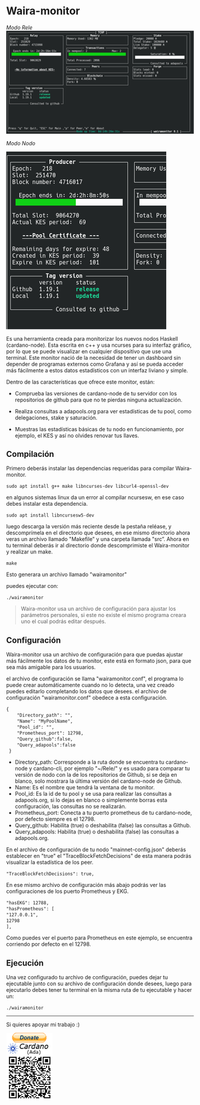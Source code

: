 # Waira-monitor

*Modo Rele*
![ ](./images/monitor.jpg  "Relay mode")

*Modo Nodo*

![ ](./images/monitor2.jpg  "Node mode")

Es una herramienta creada para monitorizar los nuevos nodos Haskell (cardano-node). Esta escrita en c++ y usa ncurses para su interfaz gráfico, por lo que se puede visualizar en cualquier dispositivo que use una terminal.
Este monitor nació de la necesidad de tener un dashboard sin depender de programas externos como Grafana y así se pueda acceder más fácilmente a estos datos estadísticos con un interfaz liviano y simple.

Dentro de las características que ofrece este monitor, están:

* Comprueba las versiones de cardano-node de tu servidor con los repositorios de github para que no te pierdas ninguna actualización.

* Realiza consultas a adapools.org para ver estadísticas de tu pool, como delegaciones, stake y saturación.

* Muestras las estadísticas básicas de tu nodo en funcionamiento, por ejemplo, el KES y así no olvides renovar tus llaves. 


## Compilación

Primero deberás instalar las dependencias requeridas para compilar Waira-monitor.

	sudo apt install g++ make libncurses-dev libcurl4-openssl-dev

en algunos sistemas linux da un error al compilar ncursesw, en ese caso debes instalar esta dependencia.

    sudo apt install libncursesw5-dev

luego descarga la versión más reciente desde la pestaña reléase, y descomprímela en el directorio que desees, en ese mismo directorio ahora veras un archivo llamado "Makefile" y una carpeta llamada "src”.
Ahora en tu terminal deberás ir al directorio donde descomprimiste el Waira-monitor y realizar un make.

	make

Esto generara un archivo llamado "wairamonitor"

puedes ejecutar con:

	./wairamonitor

>Waira-monitor usa un archivo de configuración para ajustar los parámetros personales, si este no existe el mismo programa creara uno el cual podrás editar después.

## Configuración

Waira-monitor usa un archivo de configuración para que puedas ajustar más fácilmente los datos de tu monitor, este está en formato json, para que sea más amigable para los usuarios.

el archivo de configuración se llama "wairamonitor.conf", el programa lo puede crear automáticamente cuando no lo detecta, una vez creado puedes editarlo completando los datos que desees.
el archivo de configuración "wairamonitor.conf" obedece a esta configuración.

	{
    	"Directory_path": "",
    	"Name": "MyPoolName",
    	"Pool_id": "",
    	"Prometheus_port": 12798,
    	"Query_github":false,
        "Query_adapools":false
   	 }

* Directory_path: Corresponde a la ruta donde se encuentra tu cardano-node y cardano-cli, por ejemplo "~/Rele/" y es usado para comparar tu versión de nodo con la de los repositorios de Github, si se deja en blanco, solo mostrara la última versión del cardano-node de Github.
* Name: Es el nombre que tendrá la ventana de tu monitor.
* Pool_id: Es la id de tu pool y se usa para realizar las consultas a adapools.org, si lo dejas en blanco o simplemente borras esta configuración, las consultas no se realizarán.
* Prometheus_port: Conecta a tu puerto prometheus de tu cardano-node, por defecto siempre es el 12798.
* Query_github: Habilita (true) o deshabilita (false) las consultas a Github.
* Query_adapools: Habilita (true) o deshabilita (false) las consultas a adapools.org.

En el archivo de configuración de tu nodo "mainnet-config.json" deberás establecer en "true" el "TraceBlockFetchDecisions" de esta manera podrás visualizar la estadística de los peer.

	"TraceBlockFetchDecisions": true,

En ese mismo archivo de configuración más abajo podrás ver las configuraciones de los puerto Prometheus y EKG.

	"hasEKG": 12788,
	"hasPrometheus": [
	"127.0.0.1",
	12798
	],

Como puedes ver el puerto para Prometheus en este ejemplo, se encuentra corriendo por defecto en el 12798.


## Ejecución
Una vez configurado tu archivo de configuración, puedes dejar tu ejecutable junto con su archivo de configuración donde desees, luego para ejecutarlo debes tener tu terminal en la misma ruta de tu ejecutable y hacer un:

	./wairamonitor

***

Si quieres apoyar mi trabajo :)

[![](https://raw.githubusercontent.com/Eztero/donacion/master/imagen/donate_cardano.png)](https://raw.githubusercontent.com/Eztero/donacion/master/texto/donate_cardano.txt)
